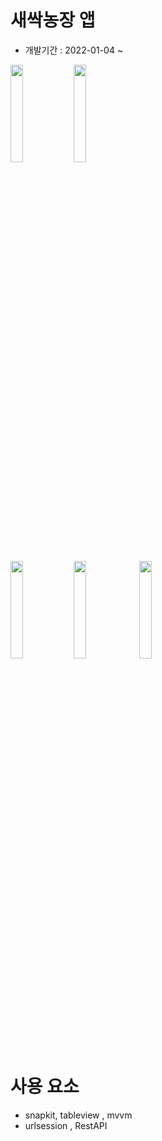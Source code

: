 # 새싹농장 앱 

- 개발기간 : 2022-01-04 ~ 

<img src ="https://user-images.githubusercontent.com/26668309/149769812-5ba2058a-e1eb-4392-a30a-641e4b474b11.png" width=20%><img src ="https://user-images.githubusercontent.com/26668309/149769916-5e69cee0-9d09-49f4-bba2-498aa08dad28.png" width=20%> 

<img src ="https://user-images.githubusercontent.com/26668309/149772181-2fd28b2d-25b7-4336-b4d5-4d6888570e83.png" width=20%><img src ="https://user-images.githubusercontent.com/26668309/149772256-03b0a4f3-daf7-483a-a012-620c17beb16d.png" width=20%>
<img src ="https://user-images.githubusercontent.com/26668309/149772263-cca5dcc7-eba5-4776-b014-3d16f026de30.png" width=20%>



# 사용 요소
- snapkit, tableview , mvvm
- urlsession , RestAPI


